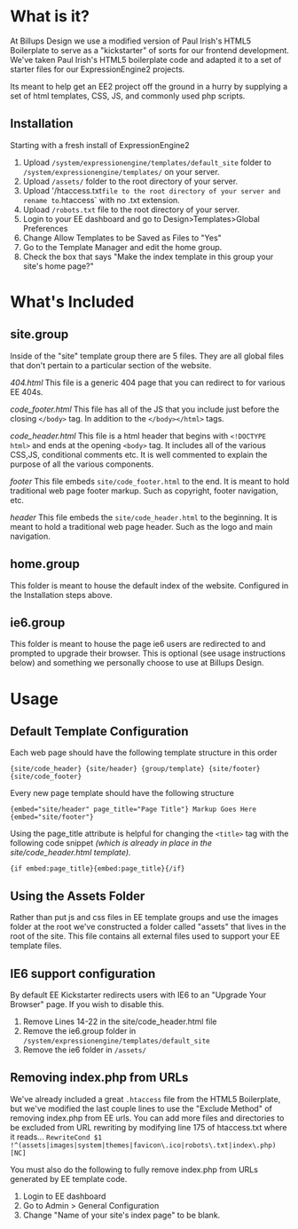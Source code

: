 What is it?
===========
At Billups Design we use a modified version of Paul Irish's HTML5 Boilerplate to serve as a "kickstarter" of sorts for our frontend development. We've taken Paul Irish's HTML5 boilerplate code and adapted it to a set of starter files for our ExpressionEngine2 projects.

Its meant to help get an EE2 project off the ground in a hurry by supplying a set of html templates, CSS, JS, and commonly used php scripts.


Installation
------------
Starting with a fresh install of ExpressionEngine2

1. Upload `/system/expressionengine/templates/default_site` folder to `/system/expressionengine/templates/` on your server.
2. Upload `/assets/` folder to the root directory of your server.
3. Upload '/htaccess.txt` file to the root directory of your server and rename to `.htaccess` with no .txt extension.
4. Upload `/robots.txt` file to the root directory of your server.
5. Login to your EE dashboard and go to Design>Templates>Global Preferences
6. Change Allow Templates to be Saved as Files to "Yes"
7. Go to the Template Manager and edit the home group.
8. Check the box that says "Make the index template in this group your site's home page?"


What's Included
===============

site.group
----------
Inside of the "site" template group there are 5 files. They are all global files that don't pertain to a particular section of the website.

*404.html*
This file is a generic 404 page that you can redirect to for various EE 404s.

*code_footer.html*
This file has all of the JS that you include just before the closing `</body>` tag. In addition to the `</body></html>` tags.

*code_header.html*
This file is a html header that begins with `<!DOCTYPE html>` and ends at the opening `<body>` tag. It includes all of the various CSS,JS, conditional comments etc. It is well commented to explain the purpose of all the various components.
	
*footer*
This file embeds `site/code_footer.html` to the end. It is meant to hold traditional web page footer markup. Such as copyright, footer navigation, etc.

*header*
This file embeds the `site/code_header.html` to the beginning. It is meant to hold a traditional web page header. Such as the logo and main navigation.

home.group
----------
This folder is meant to house the default index of the website. Configured in the Installation steps above.

ie6.group
---------
This folder is meant to house the page ie6 users are redirected to and prompted to upgrade their browser. This is optional (see usage instructions below) and something we personally choose to use at Billups Design.

Usage
=====

Default Template Configuration
------------------------------
Each web page should have the following template structure in this order

`{site/code_header}
{site/header}
{group/template}
{site/footer}
{site/code_footer}`


Every new page template should have the following structure

`{embed="site/header" page_title="Page Title"}
	Markup Goes Here
{embed="site/footer"}`

Using the page\_title attribute is helpful for changing the `<title>` tag with the following code snippet _(which is already in place in the site/code\_header.html template)._
	
`{if embed:page_title}{embed:page_title}{/if}`

Using the Assets Folder
-----------------------
Rather than put js and css files in EE template groups and use the images folder at the root we've constructed a folder called "assets" that lives in the root of the site. This file contains all external files used to support your EE template files. 

IE6 support configuration
-------------------------
By default EE Kickstarter redirects users with IE6 to an "Upgrade Your Browser" page. If you wish to disable this.

1. Remove Lines 14-22 in the site/code\_header.html file
2. Remove the ie6.group folder in `/system/expressionengine/templates/default_site`
3. Remove the ie6 folder in `/assets/`

Removing index.php from URLs
----------------------------
We've already included a great `.htaccess` file from the HTML5 Boilerplate, but we've modified the last couple lines to use the "Exclude Method" of removing index.php from EE urls. You can add more files and directories to be excluded from URL rewriting by modifying line 175 of htaccess.txt where it reads...
`RewriteCond $1 !^(assets|images|system|themes|favicon\.ico|robots\.txt|index\.php) [NC]` 

You must also do the following to fully remove index.php from URLs generated by EE template code.

1. Login to EE dashboard
2. Go to Admin > General Configuration
3. Change "Name of your site's index page" to be blank.


